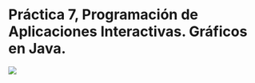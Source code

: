 # Práctica 7, Programación de Aplicaciones Interactivas. Gráficos en Java.

![](images/pantallas.png)
